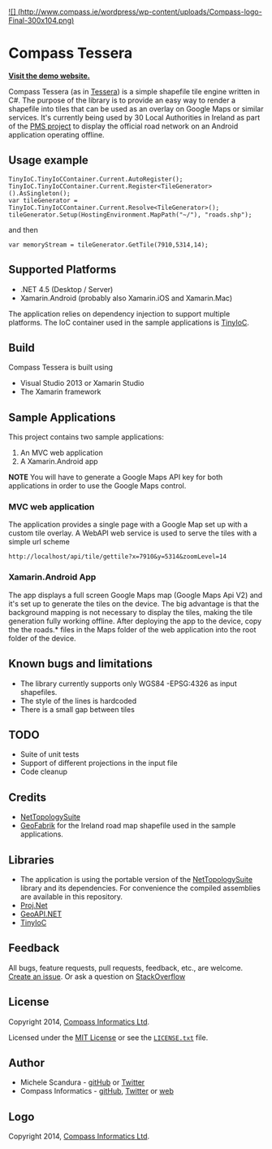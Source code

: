 [![] (http://www.compass.ie/wordpress/wp-content/uploads/Compass-logo-Final-300x104.png)](http://www.compass.ie)

# Compass Tessera

[**Visit the demo website.**](http://tessera.compass.ie/demo/)  

Compass Tessera (as in [Tessera](http://en.wikipedia.org/wiki/Tessera)) is a simple shapefile tile engine written in C#.
The purpose of the library is to provide an easy way to render a shapefile into tiles that can be used as an overlay on Google Maps or similar services.
It's currently being used by 30 Local Authorities in Ireland as part of the [PMS project](http://www.compass.ie/pavement-management-system/) to display the official road network on an Android application operating offline.

## Usage example

```
TinyIoC.TinyIoCContainer.Current.AutoRegister();
TinyIoC.TinyIoCContainer.Current.Register<TileGenerator>().AsSingleton();
var tileGenerator = TinyIoC.TinyIoCContainer.Current.Resolve<TileGenerator>();
tileGenerator.Setup(HostingEnvironment.MapPath("~/"), "roads.shp");
```
and then 

```
var memoryStream = tileGenerator.GetTile(7910,5314,14);
```
## Supported Platforms

* .NET 4.5 (Desktop / Server)
* Xamarin.Android (probably also Xamarin.iOS and Xamarin.Mac)

The application relies on dependency injection to support multiple platforms. The IoC container used in the sample applications is [TinyIoC](https://github.com/grumpydev/TinyIoC).


## Build

Compass Tessera is built using

* Visual Studio 2013 or Xamarin Studio
* The Xamarin framework

## Sample Applications


This project contains two sample applications:

1. An MVC web application
2. A Xamarin.Android app

**NOTE** You will have to generate a Google Maps API key for both applications in order to use the Google Maps control.

### MVC web application

The application provides a single page with a Google Map set up with a custom tile overlay.
A WebAPI web service is used to serve the tiles with a simple url scheme

````
http://localhost/api/tile/gettile?x=7910&y=5314&zoomLevel=14
````

### Xamarin.Android App
The app  displays a full screen Google Maps map (Google Maps Api V2) and it's set up to generate the tiles on the device.
The big advantage is that the background mapping is not necessary to display the tiles, making the tile generation fully working offline.
After deploying the app to the device, copy the the roads.* files in the Maps folder of the web application into the root folder of the device.


## Known bugs and limitations
- The library currently supports only WGS84 -EPSG:4326  as input shapefiles.
- The style of the lines is hardcoded
- There is a small gap between tiles

## TODO
- Suite of unit tests
- Support of different projections in the input file
- Code cleanup

## Credits
* [NetTopologySuite](code.google.com/p/nettopologysuite)
* [GeoFabrik](http://download.geofabrik.de/) for the Ireland road map shapefile used in the sample applications.

## Libraries
- The application is using the portable version of the  [NetTopologySuite](code.google.com/p/nettopologysuite) library and its dependencies. For convenience the compiled assemblies are available in this repository.
- [Proj.Net](https://projnet.codeplex.com/)
- [GeoAPI.NET](http://geoapi.codeplex.com/)
- [TinyIoC](https://github.com/grumpydev/TinyIoC)


## Feedback
All bugs, feature requests, pull requests, feedback, etc., are welcome. [Create an issue](https://github.com/adam-p/markdown-here/issues). 
Or ask a question on [StackOverflow](http://stackoverflow.com/questions/tagged/compass-tessera)

## License
Copyright 2014, [Compass Informatics Ltd](http://www.compass.ie/).

Licensed under the [MIT License](http://opensource.org/licenses/MIT) or see the [`LICENSE.txt`](https://github.com/adam-p/markdown-here/blob/master/LICENSE) file.

## Author
- Michele Scandura - 
[gitHub](https://github.com/mikescandy) or  [Twitter](https://twitter.com/mikescandy)
- Compass Informatics - [gitHub](https://github.com/compassinformatics), [Twitter](https://twitter.com/CompassInfo) or [web](https://github.com/mikescandy) 


## Logo
Copyright 2014, [Compass Informatics Ltd](http://www.compass.ie/).

